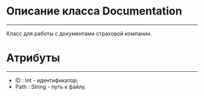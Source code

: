 # **Описание класса Documentation**
***
Класс для работы с документами страховой компании.
# Атрибуты
***
- ID : Int - идентификатор;
- Path : String - путь к файлу.